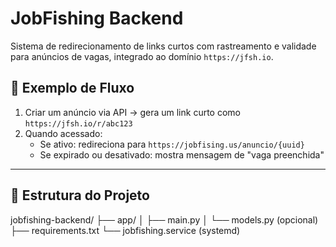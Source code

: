 # JobFishing Backend

Sistema de redirecionamento de links curtos com rastreamento e validade para anúncios de vagas, integrado ao domínio `https://jfsh.io`.

## 🔗 Exemplo de Fluxo

1. Criar um anúncio via API → gera um link curto como `https://jfsh.io/r/abc123`
2. Quando acessado:
   - Se ativo: redireciona para `https://jobfising.us/anuncio/{uuid}`
   - Se expirado ou desativado: mostra mensagem de "vaga preenchida"

---

## 🧱 Estrutura do Projeto

jobfishing-backend/
├── app/
│ ├── main.py
│ └── models.py (opcional)
├── requirements.txt
└── jobfishing.service (systemd)
